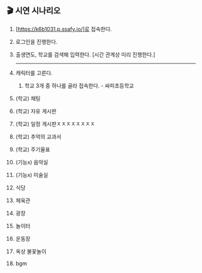 ## 🎬 시연 시나리오

1. [https://k6b1031.p.ssafy.io/]로 접속한다. 

2. 로그인을 진행한다. 

3. 출생연도, 학교를 검색해 입력한다.  [시간 관계상 미리 진행한다.]

   ---

4. 캐릭터를 고른다. 
   
   1. 학교 3개 중 하나를 골라 접속한다. - 싸피초등학교
   
5. (학교) 채팅

6. (학교) 자유 게시판

7. (학교) 일정 게시판ㅈㅈㅈㅈㅈㅈㅈㅈ

8. (학교) 추억의 교과서

9. (학교) 주기율표

10. (기능x) 음악실

11. (기능x) 미술실

12. 식당

13. 체육관

14. 광장 

15. 놀이터 

16. 운동장 

17. 옥상 불꽃놀이

18. bgm